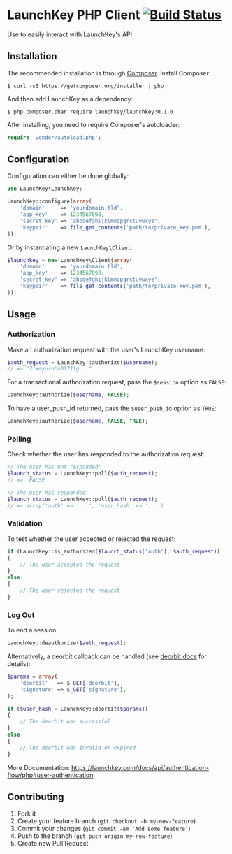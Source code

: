 # LaunchKey PHP Client [![Build Status](https://travis-ci.org/LaunchKey/launchkey-php.png?branch=master)](https://travis-ci.org/LaunchKey/launchkey-php)

Use to easily interact with LaunchKey's API.

## Installation

The recommended installation is through [Composer](http://getcomposer.org/).
Install Composer:

    $ curl -sS https://getcomposer.org/installer | php

And then add LaunchKey as a dependency:

    $ php composer.phar require launchkey/launchkey:0.1.0

After installing, you need to require Composer's autoloader:

```php
require 'vendor/autoload.php';
```

## Configuration

Configuration can either be done globally:

```php
use LaunchKey\LaunchKey;

LaunchKey::configure(array(
    'domain'     => 'yourdomain.tld',
    'app_key'    => 1234567890,
    'secret_key' => 'abcdefghijklmnopqrstuvwxyz',
    'keypair'    => file_get_contents('path/to/private_key.pem'),
));
```

Or by instantiating a new `LaunchKey\Client`:

```php
$launchkey = new LaunchKey\Client(array(
    'domain'     => 'yourdomain.tld',
    'app_key'    => 1234567890,
    'secret_key' => 'abcdefghijklmnopqrstuvwxyz',
    'keypair'    => file_get_contents('path/to/private_key.pem'),
));
```

## Usage

### Authorization

Make an authorization request with the user's LaunchKey username:

```php
$auth_request = LaunchKey::authorize($username);
// => "71xmyusohv0171fg..."
```

For a transactional authorization request, pass the `$session` option as `FALSE`:

```php
LaunchKey::authorize($username, FALSE);
```

To have a user_push_id returned, pass the `$user_push_id` option as `TRUE`:

```php
LaunchKey::authorize($username, FALSE, TRUE);
```

### Polling

Check whether the user has responded to the authorization request:

```php
// The user has not responded:
$launch_status = LaunchKey::poll($auth_request);
// =>  FALSE

// The user has responded:
$launch_status = LaunchKey::poll($auth_request);
// => array('auth' => '...', 'user_hash' => '...')
```

### Validation

To test whether the user accepted or rejected the request:

```php
if (LaunchKey::is_authorized($launch_status['auth'], $auth_request))
{
    // The user accepted the request
}
else
{
    // The user rejected the request
}
```

### Log Out

To end a session:

```php
LaunchKey::deauthorize($auth_request);
```

Alternatively, a deorbit callback can be handled (see [deorbit docs](https://launchkey.com/docs/api/authentication-flow/php#deorbit-callback) for details):

```php
$params = array(
    'deorbit'   => $_GET['deorbit'],
    'signature' => $_GET['signature'],
);

if ($user_hash = LaunchKey::deorbit($params))
{
    // The deorbit was successful
}
else
{
    // The deorbit was invalid or expired
}
```

More Documentation: https://launchkey.com/docs/api/authentication-flow/php#user-authentication

## Contributing

1. Fork it
2. Create your feature branch (`git checkout -b my-new-feature`)
3. Commit your changes (`git commit -am 'Add some feature'`)
4. Push to the branch (`git push origin my-new-feature`)
5. Create new Pull Request
